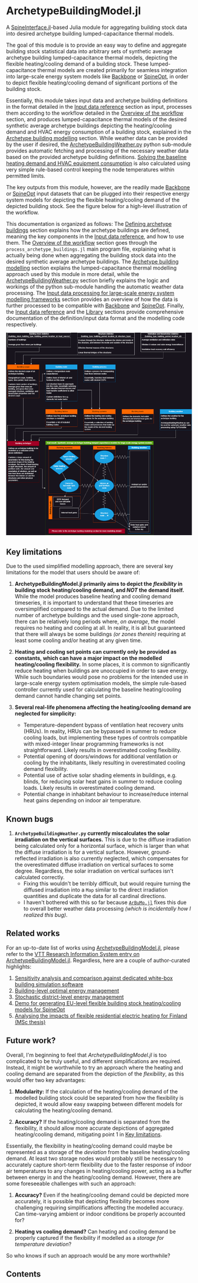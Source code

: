 # ArchetypeBuildingModel.jl

A [SpineInterface.jl](https://github.com/Spine-project/SpineInterface.jl)-based
Julia module for aggregating building stock data into desired
archetype building lumped-capacitance thermal models.

The goal of this module is to provide an easy way to define and aggregate
building stock statistical data into arbitrary sets of synthetic average
archetype building lumped-capacitance thermal models, depicting the flexible
heating/cooling demand of a building stock.
These lumped-capacitance thermal models are created primarily for
seamless integration into large-scale energy system models like
[Backbone](https://cris.vtt.fi/en/publications/backbone) or
[SpineOpt](https://github.com/Spine-project/SpineOpt.jl),
in order to depict flexible heating/cooling demand of significant portions
of the building stock.

Essentially, this module takes input data and archetype building definitions
in the format detailed in the [Input data reference](@ref)
section as input, processes them according to the workflow detailed in the
[Overview of the workflow](@ref) section, and produces
lumped-capacitance thermal models of the desired synthetic average archetype
buildings depicting the heating/cooling demand and HVAC energy consumption
of a building stock, explained in the [Archetype building modelling](@ref) section.
While weather data can be provided by the user if desired,
the [ArchetypeBuildingWeather.py](@ref) python sub-module provides automatic
fetching and processing of the necessary weather data based on the provided
archetype building definitions.
[Solving the baseline heating demand and HVAC equipment consumption](@ref)
is also calculated using very simple rule-based control keeping the node
temperatures within permitted limits.

The key outputs from this module, however, are the readily made
[Backbone](https://cris.vtt.fi/en/publications/backbone) or
[SpineOpt](https://github.com/Spine-project/SpineOpt.jl) input datasets
that can be plugged into their respective energy system models for
depicting the flexible heating/cooling demand of the depicted building stock.
See the figure below for a high-level illustration of the workflow.

This documentation is organized as follows:
The [Defining archetype buildings](@ref) section explains how the archetype
buildings are defined, meaning the key components in the
[Input data reference](@ref), and how to use them.
The [Overview of the workflow](@ref) section goes through the
`process_archetype_buildings.jl` main program file, explaining what is
actually being done when aggregating the building stock data into the
desired synthetic average archetype buildings.
The [Archetype building modelling](@ref) section explains the lumped-capacitance
thermal modelling approach used by this module in more detail,
while the [ArchetypeBuildingWeather.py](@ref) section briefly explains
the logic and workings of the python sub-module handling the automatic
weather data processing.
The [Input data processing for large-scale energy system modelling frameworks](@ref)
section provides an overview of how the data is further processed to be compatible
with [Backbone](https://cris.vtt.fi/en/publications/backbone)
and [SpineOpt](https://github.com/Spine-project/SpineOpt.jl).
Finally, the [Input data reference](@ref) and the [Library](@ref)
sections provide comprehensive documentation of the definition/input
data format and the modelling code respectively.

![ABMWorkflow](ABMFlow.png)


## Key limitations

Due to the used simplified modelling approach, there are several key limitations for the model that users should be aware of:

1. **ArchetypeBuildingModel.jl primarily aims to depict the *flexibility* in building stock heating/cooling demand, and *NOT* the demand itself.** While the model produces baseline heating and cooling demand timeseries, it is important to understand that these timeseries are oversimplified compared to the actual demand. Due to the limited number of archetype buildings and the used single-zone approach, there can be relatively long periods where, *on average*, the model requires no heating and cooling at all. In reality, it is all but guaranteed that there will always be some buildings *(or zones therein)* requiring at least some cooling and/or heating at any given time.

2. **Heating and cooling set points can currently only be provided as constants, which can have a major impact on the modelled heating/cooling flexibility.** In some places, it is common to significantly reduce heating when buildings are unoccupied in order to save energy. While such boundaries would pose no problems for the intended use in large-scale energy system optimisation models, the simple rule-based controller currently used for calculating the baseline heating/cooling demand cannot handle changing set points.

3. **Several real-life phenomena affecting the heating/cooling demand are neglected for simplicity:**
    - Temperature-dependent bypass of ventilation heat recovery units (HRUs). In reality, HRUs can be bypassed in summer to reduce cooling loads, but implementing these types of controls compatible with mixed-integer linear programming frameworks is not straightforward. Likely results in overestimated cooling flexibility.
    - Potential opening of doors/windows for additional ventilation or cooling by the inhabitants, likely resulting in overestimated cooling demand flexibility.
    - Potential use of active solar shading elements in buildings, e.g. blinds, for reducing solar heat gains in summer to reduce cooling loads. Likely results in overestimated cooling demand.
    - Potential change in inhabitant behaviour to increase/reduce internal heat gains depending on indoor air temperature.


## Known bugs

1. **`ArchetypeBuildingWeather.py` currently miscalculates the solar irradiation on the vertical surfaces.** This is due to the diffuse irradiation being calculated only for a horizontal surface, which is larger than what the diffuse irradiation is for a vertical surface. However, ground-reflected irradiation is also currently neglected, which compensates for the overestimated diffuse irradiation on vertical surfaces to some degree. Regardless, the solar irradiation on vertical surfaces isn't calculated correctly.
    - Fixing this wouldn't be terribly difficult, but would require turning the diffused irradiation into a `Map` similar to the direct irradiation quantities and duplicate the data for all cardinal directions.
    - I haven't bothered with this so far because [`ArBuMo.jl`](https://github.com/vttresearch/ArBuMo) fixes this due to overall better weather data processing _(which is incidentally how I realized this bug)_. 


## Related works

For an up-to-date list of works using [ArchetypeBuildingModel.jl](@ref),
please refer to the
[VTT Research Information System entry on ArchetypeBuildingModel.jl](https://cris.vtt.fi/en/publications/archetypebuildingmodeljl-a-julia-module-for-aggregating-building-).
Regardless, here are a couple of author-curated highlights:

1. [Sensitivity analysis and comparison against dedicated white-box building simulation software](https://doi.org/10.3390/buildings14061614)
2. [Building-level optimal energy management](https://doi.org/10.3390/buildings13123089)
3. [Stochastic district-level energy management](https://doi.org/10.26868/25222708.2023.1262)
4. [Demo for generating EU-level flexible building stock heating/cooling models for SpineOpt](https://zenodo.org/doi/10.5281/zenodo.8238141)
5. [Analysing the impacts of flexible residential electric heating for Finland (MSc thesis)](https://aaltodoc.aalto.fi/handle/123456789/120964)


## Future work?

Overall, I'm beginning to feel that *ArchetypeBuildingModel.jl* is too
complicated to be truly useful, and different simplifications are required.
Instead, it might be worthwhile to try an approach where the heating
and cooling demand are separated from the depiction of the *flexibility*,
as this would offer two key advantages:

1. **Modularity:** If the calculation of the heating/cooling demand of the modelled building stock could be separated from how the flexibility is depicted, it would allow easy swapping between different models for calculating the heating/cooling demand.

2. **Accuracy?** If the heating/cooling demand is separated from the flexibility, it should allow more accurate depictions of aggregated heating/cooling demand, mitigating point 1 in [Key limitations](@ref).

Essentially, the flexibility in heating/cooling demand could maybe be represented
as a storage of the *deviation* from the baseline heating/cooling demand.
At least two storage nodes would probably still be necessary to accurately
capture short-term flexibility due to the faster response of indoor air
temperatures to any changes in heating/cooling power, acting as a buffer
between energy in and the heating/cooling demand.
However, there are some foreseeable challenges with such an approach:

1. **Accuracy?** Even if the heating/cooling demand could be depicted more accurately, it is possible that depicting flexibility becomes more challenging requiring simplifications affecting the modelled accuracy. Can time-varying ambient or indoor conditions be properly accounted for?

2. **Heating vs cooling demand?** Can heating and cooling demand be properly captured if the flexibility if modelled as a *storage for temperature deviation*?

So who knows if such an approach would be any more worthwhile?


## Contents

```@contents
```